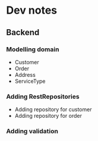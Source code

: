 # Dev notes

## Backend

### Modelling domain

 * Customer
 * Order
 * Address
 * ServiceType


### Adding RestRepositories 

 * Adding repository for customer 
 * Adding repository for order

### Adding validation
